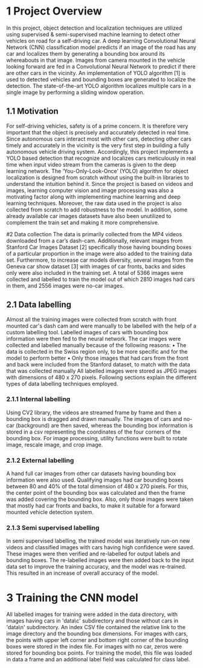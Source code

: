 # 1	Project Overview 
In this project, object detection and localization techniques are utilized using supervised & semi-supervised machine learning to detect other vehicles on road for a self-driving car. A deep learning Convolutional Neural Network (CNN) classification model predicts if an image of the road has any car and localizes them by generating a bounding box around its whereabouts in that image. Images from camera mounted in the vehicle looking forward are fed in a Convolutional Neural Network to predict if there are other cars in the vicinity. 
An implementation of YOLO algorithm [1] is used to detected vehicles and bounding boxes are generated to localize the detection. The state-of-the-art YOLO algorithm localizes multiple cars in a single image by performing a sliding window operation. 

## 1.1	Motivation
For self-driving vehicles, safety is of a prime concern. It is therefore very important that the object is precisely and accurately detected in real time. Since autonomous cars interact most with other cars, detecting other cars timely and accurately in the vicinity is the very first step in building a fully autonomous vehicle driving system. Accordingly, this project implements a YOLO based detection that recognize and localizes cars meticulously in real time when input video stream from the cameras is given to the deep learning network. The ‘You-Only-Look-Once’ (YOLO) algorithm for object localization is designed from scratch without using the built-in libraries to understand the intuition behind it. Since the project is based on videos and images, learning computer vision and image processing was also a motivating factor along with implementing machine learning and deep learning techniques. Moreover, the raw data used in the project is also collected from scratch to add robustness to the model. In addition, some already available car images datasets have also been unutilized to complement the train set and making it more comprehensive. 

#2	Data collection
The data is primarily collected from the MP4 videos downloaded from a car’s dash-cam. Additionally, relevant images from Stanford Car Images Dataset [2] specifically those having bounding boxes of a particular proportion in the image were also added to the training data set. Furthermore, to increase car models diversity, several images from the Geneva car show dataset [3] with images of car fronts, backs and sides only were also included in the training set. A total of 5366 images were collected and labelled to train the model out of which 2810 images had cars in them, and 2556 images were no-car images. 

## 2.1	Data labelling
Almost all the training images were collected from scratch with front mounted car's dash cam and were manually to be labelled with the help of a custom labelling tool. Labelled images of cars with bounding box information were then fed to the neural network. The car images were collected and labelled manually because of the following reasons: 
•	The data is collected in the Swiss region only, to be more specific and for the model to perform better
•	Only those images that had cars from the front and back were included from the Stanford dataset, to match with the data that was collected manually
All labelled images were stored as JPEG images with dimensions of 480 x 270 pixels. Following sections explain the different types of data labelling techniques employed.

### 2.1.1	Internal labelling 
Using CV2 library, the videos are streamed frame by frame and then a bounding box is dragged and drawn manually. The images of cars and no-car (background) are then saved, whereas the bounding box information is stored in a csv representing the coordinates of the four corners of the bounding box. 
For image processing, utility functions were built to rotate image, rescale image, and crop image. 

### 2.1.2	External labelling
A hand full car images from other car datasets having bounding box information were also used. Qualifying images had car bounding boxes between 80 and 40% of the total dimension of 480 x 270 pixels. For this, the center point of the bounding box was calculated and then the frame was added covering the bounding box. Also, only those images were taken that mostly had car fronts and backs, to make it suitable for a forward mounted vehicle detection system. 

### 2.1.3	Semi supervised labelling
In semi supervised labelling, the trained model was iteratively run-on new videos and classified images with cars having high confidence were saved. These images were then verified and re-labelled for output labels and bounding boxes. The re-labelled images were then added back to the input data set to improve the training accuracy, and the model was re-trained. This resulted in an increase of overall accuracy of the model. 

# 3	Training the CNN model
All labelled images for training were added in the data directory, with images having cars in 'data\c' subdirectory and those without cars in 'data\n' subdirectory. An index CSV file contained the relative link to the image directory and the bounding box dimensions. For images with cars, the points with upper left corner and bottom right corner of the bounding boxes were stored in the index file. For images with no car, zeros were stored for bounding box points. For training the model, this file was loaded in data a frame and an additional label field was calculated for class label.
